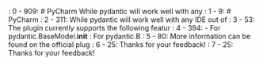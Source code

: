 : 0 - 909: # PyCharm  While pydantic will work well with any 
   : 1 - 9: # PyCharm
   : 2 - 311: While pydantic will work well with any IDE out of 
   : 3 - 53: The plugin currently supports the following featur
   : 4 - 394: - For pydantic.BaseModel.__init__ : For pydantic.B
   : 5 - 80: More information can be found on the official plug
   : 6 - 25: Thanks for your feedback!
   : 7 - 25: Thanks for your feedback!